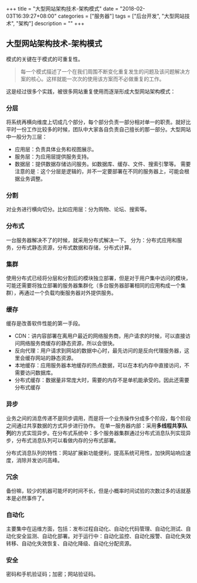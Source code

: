 +++
title = "大型网站架构技术-架构模式"
date = "2018-02-03T16:39:27+08:00"
categories = ["服务器"]
tags = ["后台开发", "大型网站技术", "架构"]
description = ""
+++

## 大型网站架构技术-架构模式
模式的关键在于模式的可重复性。
<!--more-->
> 每一个模式描述了一个在我们周围不断变化重复发生的问题及该问题解决方案的核心。这样就能一次次的使用该方案而不必做重复的工作。

这是经过很多个实践，被很多网站重复使用而逐渐形成大型网站架构模式：
### 分层
将系统再横向维度上切成几个部分，每个部分负责一部分相对单一的职责。就好比平时一份工作比较多的时候，团队中大家各自负责自己擅长的那一部分。大型网站中一般分为三层：
* 应用层：负责具体业务和视图展示。
* 服务层：为应用层提供服务支持。
* 数据层：提供数据存储访问服务。如数据库、缓存、文件、搜索引擎等。
需要注意的是：这个分层是逻辑的，并不一定要部署在不同的服务器上，可能会根据业务调整。  

### 分割
对业务进行横向切分。比如应用层：分为购物、论坛、搜索等。  

### 分布式
一台服务器解决不了的时候，就采用分布式解决一下。
分为：分布式应用和服务，分布式静态资源，分布式数据和存储，分布式计算。  

### 集群
使用分布式已经将分层和分割后的模块独立部署，但是对于用户集中访问的模块，可能还需要将独立部署的服务器集群化（多台服务器部署相同的应用构成一个集群），再通过一个负载均衡服务器对外提供服务。  

### 缓存
缓存是改善软件性能的第一手段。
* CDN：讲内容部署在离用户最近的网络服务商，用户请求的时候，可以直接访问网络服务商缓存的静态资源，所以会很快。
* 反向代理：用户请求到网站的数据中心时，最先访问的是反向代理服务器，这里会缓存网站的静态资源。
* 本地缓存：应用服务器本地缓存的热点数据，可以在本机内存中直接访问，不需要访问数据库。
* 分布式缓存：数据量非常庞大时，需要的内存不是单机能承受的。因此还需要分布式缓存    

### 异步
业务之间的消息传递不是同步调用，而是将一个业务操作分成多个阶段，每个阶段之间通过共享数据的方式异步进行协作。
在单一服务器内部：采用**多线程共享队列**的方式实现异步。在分布式系统中：多个服务器集群通过分布式消息队列实现异步，分布式消息队列可以看做内存的分布式部署。

分布式消息队列的特性：网站扩展新功能便利，提高系统可用性，加快网站响应速度，消除并发访问高峰。  

### 冗余
备份嘛，较少的机器可能坏的时间不长，但是小概率时间试验的次数过多的话就基本是必然事件了。

### 自动化
主要集中在运维方面，包括：发布过程自动化、自动化代码管理、自动化测试、自动化安全监测、自动化部署。对于运行中：自动化监控、自动化报警、自动化失效转移、自动化失效恢复、自动化降级、自动化分配资源。

### 安全
密码和手机验证码；加密；网站验证码。
